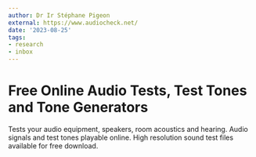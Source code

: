 ```yaml
---
author: Dr Ir Stéphane Pigeon
external: https://www.audiocheck.net/
date: '2023-08-25'
tags:
- research
- inbox
---
```


# Free Online Audio Tests, Test Tones and Tone Generators

Tests your audio equipment, speakers, room acoustics and hearing. Audio signals and test tones playable online. High resolution sound test files available for free download.
